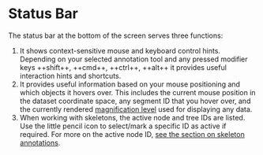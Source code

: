 # Status Bar

The status bar at the bottom of the screen serves three functions:

1. It shows context-sensitive mouse and keyboard control hints. Depending on your selected annotation tool and any pressed modifier keys ++shift++, ++cmd++, ++ctrl++, ++alt++ it provides useful interaction hints and shortcuts.
2. It provides useful information based on your mouse positioning and which objects it hovers over. This includes the current mouse position in the dataset coordinate space, any segment ID that you hover over, and the currently rendered [magnification level](../terminology.md) used for displaying any data.
3. When working with skeletons, the active node and tree IDs are listed. Use the little pencil icon to select/mark a specific ID as active if required. For more on the active node ID, [see the section on skeleton annotations](../skeleton_annotation/index.md).
